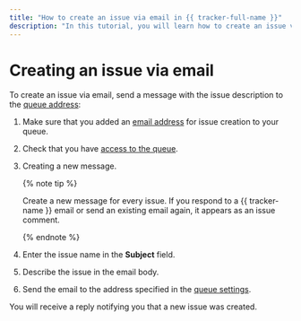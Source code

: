 ```yaml
---
title: "How to create an issue via email in {{ tracker-full-name }}"
description: "In this tutorial, you will learn how to create an issue via email."
---
```


# Creating an issue via email

To create an issue via email, send a message with the issue description to the [queue address](../manager/queue-mail.md):


1. Make sure that you added an [email address](../manager/queue-mail.md) for issue creation to your queue.

1. Check that you have [access to the queue](../manager/queue-access.md).


1. Creating a new message.

   {% note tip %}

   Create a new message for every issue. If you respond to a {{ tracker-name }} email or send an existing email again, it appears as an issue comment.

   {% endnote %}

1. Enter the issue name in the **Subject** field.

1. Describe the issue in the email body.

1. Send the email to the address specified in the [queue settings](../manager/queue-mail.md).

You will receive a reply notifying you that a new issue was created.

